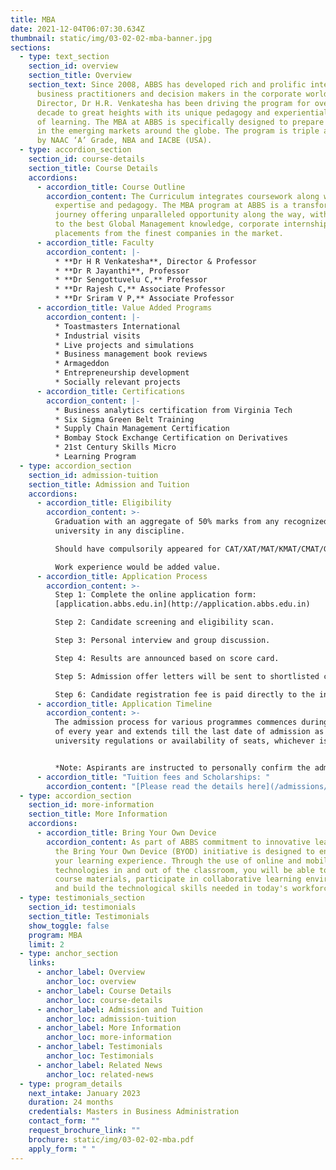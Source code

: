 ```yaml
---
title: MBA
date: 2021-12-04T06:07:30.634Z
thumbnail: static/img/03-02-02-mba-banner.jpg
sections:
  - type: text_section
    section_id: overview
    section_title: Overview
    section_text: Since 2008, ABBS has developed rich and prolific interactions with
      business practitioners and decision makers in the corporate world. Founder
      Director, Dr H.R. Venkatesha has been driving the program for over a
      decade to great heights with its unique pedagogy and experiential nature
      of learning. The MBA at ABBS is specifically designed to prepare graduates
      in the emerging markets around the globe. The program is triple accredited
      by NAAC ‘A’ Grade, NBA and IACBE (USA).
  - type: accordion_section
    section_id: course-details
    section_title: Course Details
    accordions:
      - accordion_title: Course Outline
        accordion_content: The Curriculum integrates coursework along with international
          expertise and pedagogy. The MBA program at ABBS is a transformative
          journey offering unparalleled opportunity along the way, with access
          to the best Global Management knowledge, corporate internships and
          placements from the finest companies in the market.
      - accordion_title: Faculty
        accordion_content: |-
          * **Dr H R Venkatesha**, Director & Professor
          * **Dr R Jayanthi**, Professor
          * **Dr Sengottuvelu C,** Professor
          * **Dr Rajesh C,** Associate Professor
          * **Dr Sriram V P,** Associate Professor
      - accordion_title: Value Added Programs
        accordion_content: |-
          * Toastmasters International
          * Industrial visits
          * Live projects and simulations
          * Business management book reviews
          * Armageddon
          * Entrepreneurship development 
          * Socially relevant projects
      - accordion_title: Certifications
        accordion_content: |-
          * Business analytics certification from Virginia Tech
          * Six Sigma Green Belt Training 
          * Supply Chain Management Certification
          * Bombay Stock Exchange Certification on Derivatives 
          * 21st Century Skills Micro 
          * Learning Program
  - type: accordion_section
    section_id: admission-tuition
    section_title: Admission and Tuition
    accordions:
      - accordion_title: Eligibility
        accordion_content: >-
          Graduation with an aggregate of 50% marks from any recognized
          university in any discipline.

          Should have compulsorily appeared for CAT/XAT/MAT/KMAT/CMAT/GMAT.

          Work experience would be added value.
      - accordion_title: Application Process
        accordion_content: >-
          Step 1: Complete the online application form:
          [application.abbs.edu.in](http://application.abbs.edu.in)

          Step 2: Candidate screening and eligibility scan.

          Step 3: Personal interview and group discussion.

          Step 4: Results are announced based on score card.

          Step 5: Admission offer letters will be sent to shortlisted candidates.

          Step 6: Candidate registration fee is paid directly to the institution after the confirmation of seat.
      - accordion_title: Application Timeline
        accordion_content: >-
          The admission process for various programmes commences during January
          of every year and extends till the last date of admission as per the
          university regulations or availability of seats, whichever is earlier.


          *Note: Aspirants are instructed to personally confirm the admission dates and timelines from the admissions office.*
      - accordion_title: "Tuition fees and Scholarships: "
        accordion_content: "[Please read the details here](/admissions/fees-scholarships)"
  - type: accordion_section
    section_id: more-information
    section_title: More Information
    accordions:
      - accordion_title: Bring Your Own Device
        accordion_content: As part of ABBS commitment to innovative learning strategies,
          the Bring Your Own Device (BYOD) initiative is designed to enhance
          your learning experience. Through the use of online and mobile
          technologies in and out of the classroom, you will be able to access
          course materials, participate in collaborative learning environments
          and build the technological skills needed in today's workforce.
  - type: testimonials_section
    section_id: testimonials
    section_title: Testimonials
    show_toggle: false
    program: MBA
    limit: 2
  - type: anchor_section
    links:
      - anchor_label: Overview
        anchor_loc: overview
      - anchor_label: Course Details
        anchor_loc: course-details
      - anchor_label: Admission and Tuition
        anchor_loc: admission-tuition
      - anchor_label: More Information
        anchor_loc: more-information
      - anchor_label: Testimonials
        anchor_loc: Testimonials
      - anchor_label: Related News
        anchor_loc: related-news
  - type: program_details
    next_intake: January 2023
    duration: 24 months
    credentials: Masters in Business Administration
    contact_form: ""
    request_brochure_link: ""
    brochure: static/img/03-02-02-mba.pdf
    apply_form: " "
---
```

